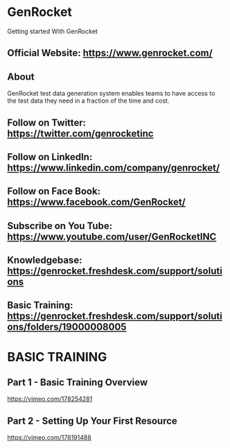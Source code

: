 # GenRocket
Getting started With GenRocket

## Official Website: https://www.genrocket.com/

## About
 GenRocket test data generation system enables teams to have access to the test data they need in a fraction of the time and cost. 
 ## Follow on Twitter: https://twitter.com/genrocketinc
 ##  Follow on LinkedIn: https://www.linkedin.com/company/genrocket/
 ##  Follow on Face Book: https://www.facebook.com/GenRocket/
 ##  Subscribe on You Tube: https://www.youtube.com/user/GenRocketINC
 
 ## Knowledgebase: https://genrocket.freshdesk.com/support/solutions
 
## Basic Training: https://genrocket.freshdesk.com/support/solutions/folders/19000008005

# BASIC TRAINING

## Part 1 - Basic Training Overview
https://vimeo.com/178254281

## Part 2 - Setting Up Your First Resource
https://vimeo.com/178191488





 
